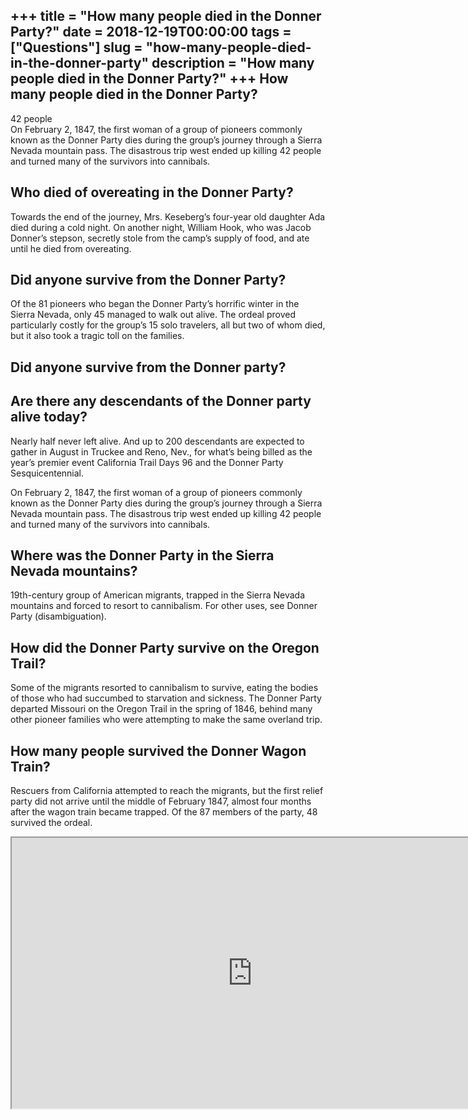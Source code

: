 +++
title = "How many people died in the Donner Party?"
date = 2018-12-19T00:00:00
tags = ["Questions"]
slug = "how-many-people-died-in-the-donner-party"
description = "How many people died in the Donner Party?"
+++
How many people died in the Donner Party?
-----------------------------------------

42 people  
On February 2, 1847, the first woman of a group of pioneers commonly known as the Donner Party dies during the group’s journey through a Sierra Nevada mountain pass. The disastrous trip west ended up killing 42 people and turned many of the survivors into cannibals.

Who died of overeating in the Donner Party?
-------------------------------------------

Towards the end of the journey, Mrs. Keseberg’s four-year old daughter Ada died during a cold night. On another night, William Hook, who was Jacob Donner’s stepson, secretly stole from the camp’s supply of food, and ate until he died from overeating.

Did anyone survive from the Donner Party?
-----------------------------------------

Of the 81 pioneers who began the Donner Party’s horrific winter in the Sierra Nevada, only 45 managed to walk out alive. The ordeal proved particularly costly for the group’s 15 solo travelers, all but two of whom died, but it also took a tragic toll on the families.

Did anyone survive from the Donner party?
-----------------------------------------

Are there any descendants of the Donner party alive today?
----------------------------------------------------------

Nearly half never left alive. And up to 200 descendants are expected to gather in August in Truckee and Reno, Nev., for what’s being billed as the year’s premier event California Trail Days 96 and the Donner Party Sesquicentennial.

On February 2, 1847, the first woman of a group of pioneers commonly known as the Donner Party dies during the group’s journey through a Sierra Nevada mountain pass. The disastrous trip west ended up killing 42 people and turned many of the survivors into cannibals.

Where was the Donner Party in the Sierra Nevada mountains?
----------------------------------------------------------

19th-century group of American migrants, trapped in the Sierra Nevada mountains and forced to resort to cannibalism. For other uses, see Donner Party (disambiguation).

How did the Donner Party survive on the Oregon Trail?
-----------------------------------------------------

Some of the migrants resorted to cannibalism to survive, eating the bodies of those who had succumbed to starvation and sickness. The Donner Party departed Missouri on the Oregon Trail in the spring of 1846, behind many other pioneer families who were attempting to make the same overland trip.

How many people survived the Donner Wagon Train?
------------------------------------------------

Rescuers from California attempted to reach the migrants, but the first relief party did not arrive until the middle of February 1847, almost four months after the wagon train became trapped. Of the 87 members of the party, 48 survived the ordeal.

<iframe allow="accelerometer; autoplay; clipboard-write; encrypted-media; gyroscope; picture-in-picture" allowfullscreen="" class="__youtube_prefs__  epyt-is-override  no-lazyload" data-no-lazy="1" data-origheight="433" data-origwidth="770" data-skipgform_ajax_framebjll="" height="433" id="_ytid_28521" loading="lazy" src="https://www.youtube.com/embed/4g6ITFTtHZQ?enablejsapi=1&autoplay=0&cc_load_policy=0&cc_lang_pref=&iv_load_policy=1&loop=0&modestbranding=0&rel=1&fs=1&playsinline=0&autohide=2&theme=dark&color=red&controls=1&" title="YouTube player" width="770"></iframe>